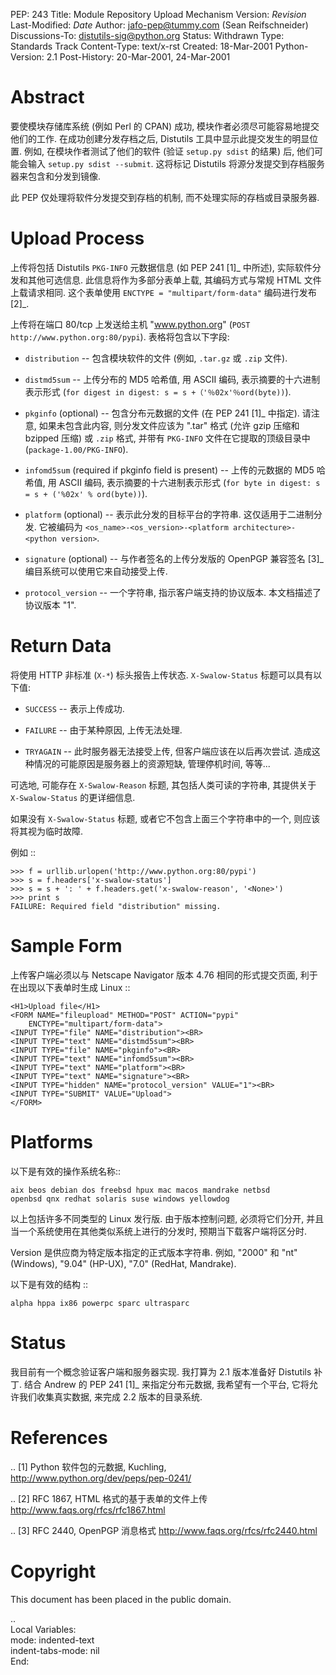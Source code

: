 
PEP: 243
Title: Module Repository Upload Mechanism
Version: $Revision$
Last-Modified: $Date$
Author: jafo-pep@tummy.com (Sean Reifschneider)
Discussions-To: distutils-sig@python.org
Status: Withdrawn
Type: Standards Track
Content-Type: text/x-rst
Created: 18-Mar-2001
Python-Version: 2.1
Post-History: 20-Mar-2001, 24-Mar-2001


Abstract
========

要使模块存储库系统 (例如 Perl 的 CPAN) 成功, 模块作者必须尽可能容易地提交他们的工作.
在成功创建分发存档之后, Distutils 工具中显示此提交发生的明显位置. 例如,
在模块作者测试了他们的软件 (验证 ``setup.py sdist`` 的结果) 后, 他们可能会输入 ``setup.py sdist --submit``.
这将标记 Distutils 将源分发提交到存档服务器来包含和分发到镜像.

此 PEP 仅处理将软件分发提交到存档的机制, 而不处理实际的存档或目录服务器.


Upload Process
==============

上传将包括 Distutils ``PKG-INFO`` 元数据信息 (如 PEP 241 [1]_ 中所述), 实际软件分发和其他可选信息.
此信息将作为多部分表单上载, 其编码方式与常规 HTML 文件上载请求相同.
这个表单使用 ``ENCTYPE = "multipart/form-data"`` 编码进行发布 [2]_.

上传将在端口 80/tcp 上发送给主机 "www.python.org"
(``POST http://www.python.org:80/pypi``). 表格将包含以下字段:

- ``distribution`` -- 包含模块软件的文件 (例如, ``.tar.gz`` 或 ``.zip`` 文件).

- ``distmd5sum`` -- 上传分布的 MD5 哈希值, 用 ASCII 编码, 表示摘要的十六进制表示形式
  (``for digest in digest: s = s +（'％02x'％ord(byte))``).

- ``pkginfo`` (optional) -- 包含分布元数据的文件 (在 PEP 241 [1]_ 中指定). 请注意,
  如果未包含此内容, 则分发文件应该为 ".tar" 格式 (允许 gzip 压缩和 bzipped 压缩)
  或 ``.zip`` 格式, 并带有 ``PKG-INFO`` 文件在它提取的顶级目录中 (``package-1.00/PKG-INFO``).

- ``infomd5sum`` (required if pkginfo field is present) -- 上传的元数据的 MD5 哈希值, 用 ASCII 编码,
  表示摘要的十六进制表示形式 (``for byte in digest: s = s + ('%02x' % ord(byte))``).

- ``platform`` (optional) -- 表示此分发的目标平台的字符串. 这仅适用于二进制分发. 它被编码为
  ``<os_name>-<os_version>-<platform architecture>-<python version>``.

- ``signature`` (optional) -- 与作者签名的上传分发版的 OpenPGP 兼容签名 [3]_
  编目系统可以使用它来自动接受上传.

- ``protocol_version`` -- 一个字符串, 指示客户端支持的协议版本. 本文档描述了协议版本 "1".


Return Data
===========

将使用 HTTP 非标准 (``X-*``) 标头报告上传状态. ``X-Swalow-Status`` 标题可以具有以下值:

- ``SUCCESS`` -- 表示上传成功.

- ``FAILURE`` -- 由于某种原因, 上传无法处理.

- ``TRYAGAIN`` -- 此时服务器无法接受上传, 但客户端应该在以后再次尝试.
  造成这种情况的可能原因是服务器上的资源短缺, 管理停机时间, 等等...

可选地, 可能存在 ``X-Swalow-Reason`` 标题, 其包括人类可读的字符串,
其提供关于 ``X-Swalow-Status`` 的更详细信息.

如果没有 ``X-Swalow-Status`` 标题, 或者它不包含上面三个字符串中的一个,
则应该将其视为临时故障.

例如 ::

    >>> f = urllib.urlopen('http://www.python.org:80/pypi')
    >>> s = f.headers['x-swalow-status']
    >>> s = s + ': ' + f.headers.get('x-swalow-reason', '<None>')
    >>> print s
    FAILURE: Required field "distribution" missing.


Sample Form
===========

上传客户端必须以与 Netscape Navigator 版本 4.76 相同的形式提交页面,
利于在出现以下表单时生成 Linux ::

    <H1>Upload file</H1>
    <FORM NAME="fileupload" METHOD="POST" ACTION="pypi"
        ENCTYPE="multipart/form-data">
    <INPUT TYPE="file" NAME="distribution"><BR>
    <INPUT TYPE="text" NAME="distmd5sum"><BR>
    <INPUT TYPE="file" NAME="pkginfo"><BR>
    <INPUT TYPE="text" NAME="infomd5sum"><BR>
    <INPUT TYPE="text" NAME="platform"><BR>
    <INPUT TYPE="text" NAME="signature"><BR>
    <INPUT TYPE="hidden" NAME="protocol_version" VALUE="1"><BR>
    <INPUT TYPE="SUBMIT" VALUE="Upload">
    </FORM>


Platforms
=========

以下是有效的操作系统名称::

    aix beos debian dos freebsd hpux mac macos mandrake netbsd
    openbsd qnx redhat solaris suse windows yellowdog

以上包括许多不同类型的 Linux 发行版. 由于版本控制问题, 必须将它们分开,
并且当一个系统使用在其他类似系统上进行的分发时, 预期当下载客户端将区分时.

Version 是供应商为特定版本指定的正式版本字符串. 例如,
"2000" 和 "nt" (Windows), "9.04" (HP-UX), "7.0" (RedHat, Mandrake).

以下是有效的结构 ::

    alpha hppa ix86 powerpc sparc ultrasparc


Status
======

我目前有一个概念验证客户端和服务器实现. 我打算为 2.1 版本准备好 Distutils 补丁.
结合 Andrew 的 PEP 241 [1]_ 来指定分布元数据, 我希望有一个平台, 它将允许我们收集真实数据,
来完成 2.2 版本的目录系统.


References
==========

.. [1] Python 软件包的元数据, Kuchling,
       http://www.python.org/dev/peps/pep-0241/

.. [2] RFC 1867, HTML 格式的基于表单的文件上传
       http://www.faqs.org/rfcs/rfc1867.html

.. [3] RFC 2440, OpenPGP 消息格式
       http://www.faqs.org/rfcs/rfc2440.html


Copyright
=========

This document has been placed in the public domain.



..  
  Local Variables:  
  mode: indented-text  
  indent-tabs-mode: nil  
  End:  
